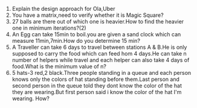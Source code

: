 1. Explain the design approach for Ola,Uber
2. You have a matrix,need to verify whether it is Magic Square?
3. 27 balls are there out of which one is heavier.How to find the heavier one in minimum iterations?(2)
4. An Egg can take 15min to boil.you are given a sand clock which can measure 11min,7min.How do you determine 15 min?
5. A Traveller can take 6 days to travel between stations A & B.He is only supposed to carry the food which can feed hom 4 days.He can take n number of helpers while travel and each helper can also take  4 days of food.What is the minimum value of n?
6. 5 hats-3 red,2 black.Three people standing in a queue and each person knows only the colors of hat standing before them.Last person and second person in the queue told they dont know the color of the hat they are wearing.But first person said i know the color of the hat I'm wearing. How? 
